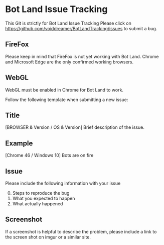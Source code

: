 Bot Land Issue Tracking
=======================

This Git is strictly for Bot Land Issue Tracking
Please click on https://github.com/voiddreamer/BotLandTracking/issues to submit a bug.

FireFox
-------
Please keep in mind that FireFox is not yet working with Bot Land. Chrome and Microsoft Edge are the only confirmed working browsers.

WebGL
-----
WebGL must be enabled in Chrome for Bot Land to work.

Follow the following template when submitting a new issue:

Title
-----
[BROWSER & Version / OS & Version] Brief description of the issue.

Example
-------
[Chrome 46 / Windows 10] Bots are on fire

Issue
-----

Please include the following information with your issue

0. Steps to reproduce the bug
0. What you expected to happen
0. What actually happened

Screenshot
----------
If a screenshot is helpful to describe the problem, please include a link to the screen shot on imgur or a similar site.
